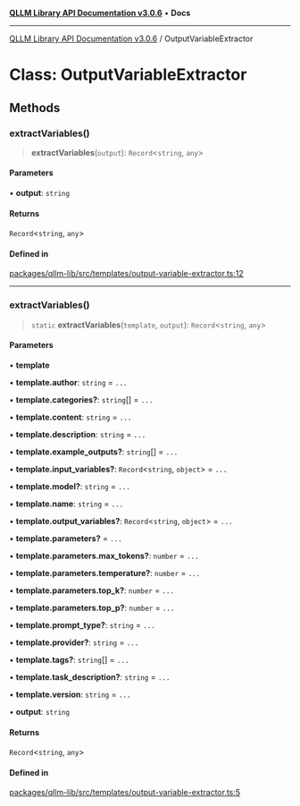 [**QLLM Library API Documentation v3.0.6**](../README.md) • **Docs**

---

[QLLM Library API Documentation v3.0.6](../globals.md) / OutputVariableExtractor

# Class: OutputVariableExtractor

## Methods

### extractVariables()

> **extractVariables**(`output`): `Record`\<`string`, `any`\>

#### Parameters

• **output**: `string`

#### Returns

`Record`\<`string`, `any`\>

#### Defined in

[packages/qllm-lib/src/templates/output-variable-extractor.ts:12](https://github.com/quantalogic/qllm/blob/b15a3aa4af263bce36ea091a0f29bf1255b95497/packages/qllm-lib/src/templates/output-variable-extractor.ts#L12)

---

### extractVariables()

> `static` **extractVariables**(`template`, `output`): `Record`\<`string`, `any`\>

#### Parameters

• **template**

• **template.author**: `string` = `...`

• **template.categories?**: `string`[] = `...`

• **template.content**: `string` = `...`

• **template.description**: `string` = `...`

• **template.example_outputs?**: `string`[] = `...`

• **template.input_variables?**: `Record`\<`string`, `object`\> = `...`

• **template.model?**: `string` = `...`

• **template.name**: `string` = `...`

• **template.output_variables?**: `Record`\<`string`, `object`\> = `...`

• **template.parameters?** = `...`

• **template.parameters.max_tokens?**: `number` = `...`

• **template.parameters.temperature?**: `number` = `...`

• **template.parameters.top_k?**: `number` = `...`

• **template.parameters.top_p?**: `number` = `...`

• **template.prompt_type?**: `string` = `...`

• **template.provider?**: `string` = `...`

• **template.tags?**: `string`[] = `...`

• **template.task_description?**: `string` = `...`

• **template.version**: `string` = `...`

• **output**: `string`

#### Returns

`Record`\<`string`, `any`\>

#### Defined in

[packages/qllm-lib/src/templates/output-variable-extractor.ts:5](https://github.com/quantalogic/qllm/blob/b15a3aa4af263bce36ea091a0f29bf1255b95497/packages/qllm-lib/src/templates/output-variable-extractor.ts#L5)
